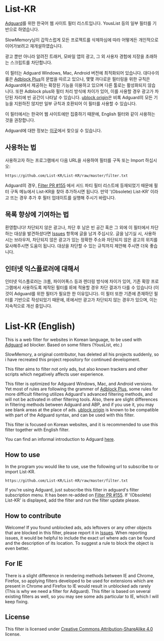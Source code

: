 # List-KR
[Adguard][]를 위한 한국어 웹 사이트 필터 리스트입니다. YousList 등의 일부 필터를 기반으로 하였습니다.

SlowMemory님이 갑작스럽게 모든 프로젝트를 삭제하심에 따라 어떻게든 개인적으로 이어가보려고 재개설하였습니다.

광고 뿐만 아니라 알려진 트래커, 모바일 앱의 광고, 그 외 사용자 경험에 지장을 초래하는 스크립트를 차단합니다.

이 필터는 Adguard Windows, Mac, Android 버전에 최적화되어 있습니다. 대다수의 룰은 [Adblock Plus][]의 문법을 따르고 있으나, 몇몇 까다로운 필터링을 위한 규칙은 Adguard에서 제공하는 확장된 기능을 이용하고 있으며 다른 툴로는 활성화되지 않습니다. 또한 Adblock plus와 필터 처리 방식에 차이가 있어, 이를 사용할 경우 광고가 차단된 자리에 빈 공간이 나타날 수 있습니다. [ublock origin][]은 비록 Adguard의 모든 기능을 지원하진 않지만 일부 규칙과 호환되어 이 필터를 사용할 수 있습니다.

이 필터에서는 한국어 웹 사이트에만 집중하기 때문에, English 필터와 같이 사용하는 것을 권장합니다.

Adguard에 대한 정보는 [이곳][]에서 찾으실 수 있습니다.

## 사용하는 법

사용하고자 하는 프로그램에서 다음 URL을 사용하여 필터를 구독 또는 Import 하십시오:
```
https://github.com/List-KR/List-KR/raw/master/filter.txt
```

Adguard의 경우, [Filter PR #155][] 에서 서드 파티 필터 리스트에 등재되었기 때문에 필터 구독 메뉴에서 List-KR을 찾아 추가하시면 됩니다. 만약 '(Obsolete) List-KR' 이라고 뜨는 경우 추가 후 필터 업데이트를 실행해 주시기 바랍니다.

## 목록 향상에 기여하는 법

환영합니다! 차단되지 않은 광고나, 차단 후 남은 빈 공간 혹은 그 외에 이 필터에서 차단하는 대상을 발견하셨다면 [Issues][] 항목에 글을 남겨 주십시오. 글을 남기실 시, 사용하시는 브라우저, 차단되지 않은 광고가 있는 정확한 주소와 차단되지 않은 광고의 위치를 묘사해주시면 도움이 됩니다. 대상을 차단할 수 있는 규칙까지 제안해 주시면 더욱 좋습니다.

## 인터넷 익스플로러에 대해서

인터넷 익스플로러는 크롬, 파이어폭스 등과 렌더링 방식에 차이가 있어, 기존 확장 프로그램에서 사용하도록 제작된 필터를 IE에 적용할 경우 차단 결과가 다를 수 있습니다 (이것이 Adguard를 위한 필터가 필요한 한 이유입니다). 이 필터 또한 기존에 존재하던 필터를 기반으로 작성되었기 때문에, IE에서만 광고가 차단되지 않는 경우가 있으며, 이는 지속적으로 개선 중입니다.

# List-KR (English)
This is a web filter for websites in Korean language, to be used with [Adguard][] ad blocker. Based on some filters (YousList, etc.)

SlowMemory, a original contributor, has deleted all his projects suddenly, so i have recreated this project repository for continued development.

This filter aims to filter not only ads, but also known trackers and other scripts which negatively affects user experience.

This filter is optimized for Adguard Windows, Mac, and Android versions. Yet most of rules are following the grammer of [Adblock Plus][], some rules for more difficult filtering utilizes Adguard's advanced filtering methods, and will not be activated in other filtering tools. Also, there are slight differences in filtering methods between Adguard and ABP, and if you use it, you may see blank areas at the place of ads. [ublock origin] is known to be compatible with part of the Adguard syntax, and can be used with this filter.

This filter is focused on Korean websites, and it is recommended to use this filter together with English filter.

You can find an informal introduction to Adguard [here][].

## How to use
In the program you would like to use, use the following url to subscribe to or import List-KR.
```
https://github.com/List-KR/List-KR/raw/master/filter.txt
```

If you're using Adguard, just subscribe this filter in adguard's filter subscription menu. It has been re-added on [Filter PR #155][]. If '(Obsolete) List-KR' is displayed, add the filter and run the filter update please.

## How to contribute
Welcome! If you found unblocked ads, ads leftovers or any other objects that are blocked in this filter, please report it in [Issues][]. When reporting issues, it would be helpful to include the exact url where ads can be found and the description of its location. To suggest a rule to block the object is even better.

## For IE
There is a slight difference in rendering methods between IE and Chrome, Firefox, so applying filters developed to be used for extensions which are present in Chrome and Firefox to IE would result in unblocked ads rarely (This is why we need a filter for Adguard). This filter is based on several existing filters as well, so you may see some ads particular to IE, which I will keep fixing.

## License
This filter is licensed under [Creative Commons Attribution-ShareAlike 4.0][] license.

[Adguard]: https://adguard.com
[Adblock Plus]: https://adblockplus.org/
[ublock origin]: https://github.com/gorhill/uBlock
[이곳]: https://namu.wiki/w/Adguard
[here]: https://en.wikipedia.org/wiki/AdGuard
[Issues]: https://github.com/List-KR/List-KR/issues
[Creative Commons Attribution-ShareAlike 4.0]: https://creativecommons.org/licenses/by-sa/4.0/deed.ko
[Filter PR #155]: https://github.com/AdguardTeam/FiltersRegistry/pull/155